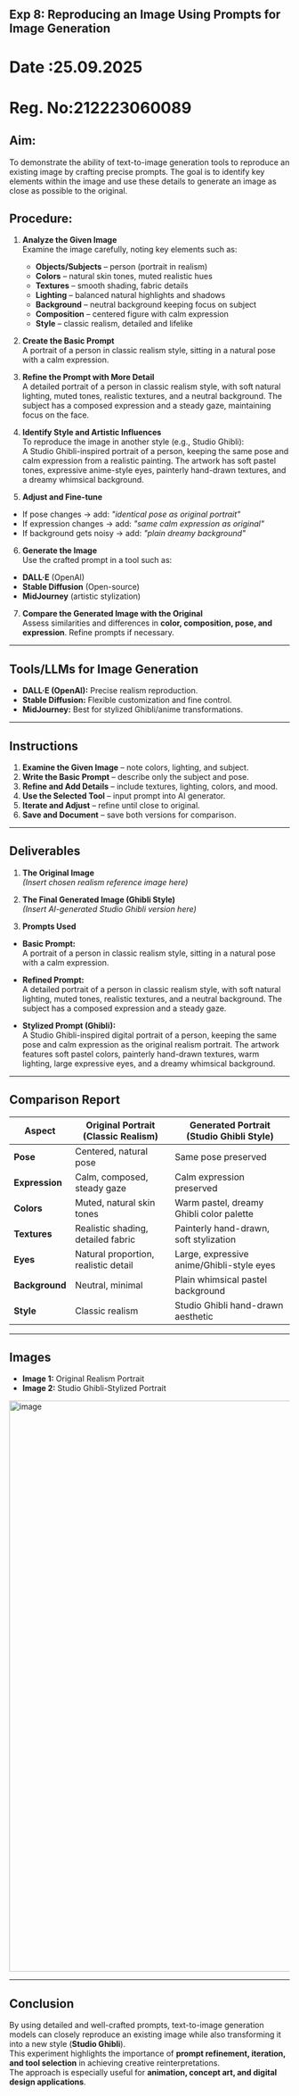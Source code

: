 ## Exp 8: Reproducing an Image Using Prompts for Image Generation

# Date :25.09.2025
# Reg. No:212223060089

## Aim:
To demonstrate the ability of text-to-image generation tools to reproduce an existing image by crafting precise prompts. The goal is to identify key elements within the image and use these details to generate an image as close as possible to the original.

## Procedure:

1. **Analyze the Given Image**  
   Examine the image carefully, noting key elements such as:  
   - **Objects/Subjects** – person (portrait in realism)  
   - **Colors** – natural skin tones, muted realistic hues  
   - **Textures** – smooth shading, fabric details  
   - **Lighting** – balanced natural highlights and shadows  
   - **Background** – neutral background keeping focus on subject  
   - **Composition** – centered figure with calm expression  
   - **Style** – classic realism, detailed and lifelike  


2. **Create the Basic Prompt**  
A portrait of a person in classic realism style, sitting in a natural pose with a calm expression.


3. **Refine the Prompt with More Detail**  
A detailed portrait of a person in classic realism style, with soft natural lighting, muted tones, realistic textures, and a neutral background. The subject has a composed expression and a steady gaze, maintaining focus on the face.

4. **Identify Style and Artistic Influences**  
To reproduce the image in another style (e.g., Studio Ghibli):  
A Studio Ghibli-inspired portrait of a person, keeping the same pose and calm expression from a realistic painting. The artwork has soft pastel tones, expressive anime-style eyes, painterly hand-drawn textures, and a dreamy whimsical background.

5. **Adjust and Fine-tune**  
- If pose changes → add: *"identical pose as original portrait"*  
- If expression changes → add: *"same calm expression as original"*  
- If background gets noisy → add: *"plain dreamy background"*  


6. **Generate the Image**  
Use the crafted prompt in a tool such as:  
- **DALL·E** (OpenAI)  
- **Stable Diffusion** (Open-source)  
- **MidJourney** (artistic stylization)  

7. **Compare the Generated Image with the Original**  
Assess similarities and differences in **color, composition, pose, and expression**. Refine prompts if necessary.  

---

## Tools/LLMs for Image Generation
- **DALL·E (OpenAI):** Precise realism reproduction.  
- **Stable Diffusion:** Flexible customization and fine control.  
- **MidJourney:** Best for stylized Ghibli/anime transformations.  

---

## Instructions
1. **Examine the Given Image** – note colors, lighting, and subject.  
2. **Write the Basic Prompt** – describe only the subject and pose.  
3. **Refine and Add Details** – include textures, lighting, colors, and mood.  
4. **Use the Selected Tool** – input prompt into AI generator.  
5. **Iterate and Adjust** – refine until close to original.  
6. **Save and Document** – save both versions for comparison.  

---

## Deliverables

1. **The Original Image**  
*(Insert chosen realism reference image here)*  

2. **The Final Generated Image (Ghibli Style)**  
*(Insert AI-generated Studio Ghibli version here)*  

3. **Prompts Used**  
- **Basic Prompt:**  
A portrait of a person in classic realism style, sitting in a natural pose with a calm expression.

- **Refined Prompt:**  
A detailed portrait of a person in classic realism style, with soft natural lighting, muted tones, realistic textures, and a neutral background. The subject has a composed expression and a steady gaze.


- **Stylized Prompt (Ghibli):**  
A Studio Ghibli-inspired digital portrait of a person, keeping the same pose and calm expression as the original realism portrait. The artwork features soft pastel colors, painterly hand-drawn textures, warm lighting, large expressive eyes, and a dreamy whimsical background.


---

## Comparison Report

| Aspect        | Original Portrait (Classic Realism)                  | Generated Portrait (Studio Ghibli Style)              |
|---------------|------------------------------------------------------|------------------------------------------------------|
| **Pose**      | Centered, natural pose                               | Same pose preserved                                  |
| **Expression**| Calm, composed, steady gaze                          | Calm expression preserved                            |
| **Colors**    | Muted, natural skin tones                            | Warm pastel, dreamy Ghibli color palette             |
| **Textures**  | Realistic shading, detailed fabric                   | Painterly hand-drawn, soft stylization               |
| **Eyes**      | Natural proportion, realistic detail                 | Large, expressive anime/Ghibli-style eyes            |
| **Background**| Neutral, minimal                                     | Plain whimsical pastel background                    |
| **Style**     | Classic realism                                      | Studio Ghibli hand-drawn aesthetic                   |

---

## Images
- **Image 1:** Original Realism Portrait  
- **Image 2:** Studio Ghibli-Stylized Portrait  

<img width="1536" height="1024" alt="image" src="https://github.com/user-attachments/assets/25b0d4d7-ba43-42d6-a252-d395a4a77138" />



---

## Conclusion
By using detailed and well-crafted prompts, text-to-image generation models can closely reproduce an existing image while also transforming it into a new style (**Studio Ghibli**).  
This experiment highlights the importance of **prompt refinement, iteration, and tool selection** in achieving creative reinterpretations.  
The approach is especially useful for **animation, concept art, and digital design applications**.


